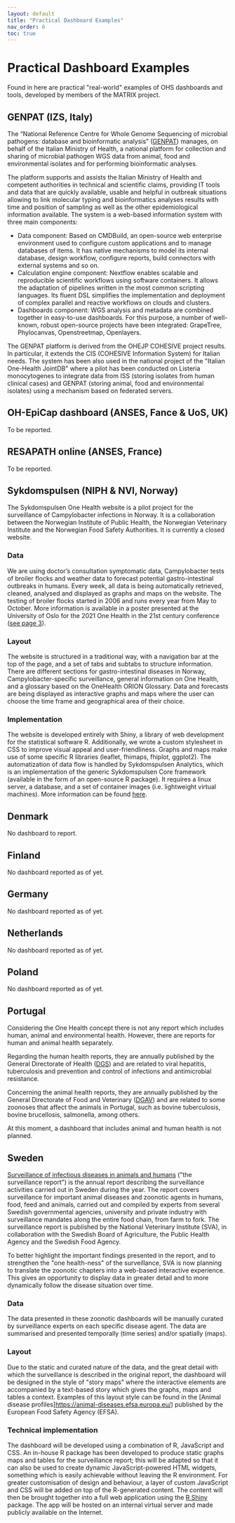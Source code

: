 ```yaml
---
layout: default
title: "Practical Dashboard Examples"
nav_order: 6
toc: true
---
```


# Practical Dashboard Examples

Found in here are practical "real-world" examples of OHS dashboards and tools, developed by members of the MATRIX project.

## GENPAT (IZS, Italy)
The “National Reference Centre for Whole Genome Sequencing of microbial pathogens: database and bioinformatic analysis” ([GENPAT](https://www.izs.it/IZS/Centres_of_excellence/National_Centres/National_Reference_Centre_for_Whole_Genome_Sequencing_of_microbial_pathogens_database_and_bioinformatic_analysis)) manages, on behalf of the Italian Ministry of Health, a national platform for collection and sharing of microbial pathogen WGS data from animal, food and environmental isolates and for performing bioinformatic analyses.

The platform supports and assists the Italian Ministry of Health and competent authorities in technical and scientific claims, providing IT tools and data that are quickly available, usable and helpful in outbreak situations allowing to link molecular typing and bioinformatics analyses results with time and position of sampling as well as the other epidemiological information available. The system is a web-based information system with three main components:

- Data component: Based on CMDBuild, an open-source web enterprise environment used to configure custom applications and to manage databases of items. It has native mechanisms to model its internal database, design workflow, configure reports, build connectors with external systems and so on.
- Calculation engine component: Nextflow enables scalable and reproducible scientific workflows using software containers. It allows the adaptation of pipelines written in the most common scripting languages. Its fluent DSL simplifies the implementation and deployment of complex parallel and reactive workflows on clouds and clusters.
- Dashboards component: WGS analysis and metadata are combined together in easy-to-use dashboards. For this purpose, a number of well-known, robust open-source projects have been integrated: GrapeTree, Phylocanvas, Openstreetmap, Openlayers.

The GENPAT platform is derived from the OHEJP COHESIVE project results. In particular, it extends the CIS (COHESIVE Information System) for Italian needs. The system has been also used in the national project of the "Italian One-Health JointDB" where a pilot has been conducted on Listeria monocytogenes to integrate data from ISS (storing isolates from human clinical cases) and GENPAT (storing animal, food and environmental isolates) using a mechanism based on federated servers.

## OH-EpiCap dashboard (ANSES, Fance & UoS, UK)

To be reported.

## RESAPATH online (ANSES, France)

To be reported.

## Sykdomspulsen (NIPH & NVI, Norway)

The Sykdomspulsen One Health website is a pilot project for the surveillance of Campylobacter infections in Norway. It is a collaboration between the Norwegian Institute of Public Health, the Norwegian Veterinary Institute and the Norwegian Food Safety Authorities. It is currently a closed website.

### Data
We are using doctor’s consultation symptomatic data, Campylobacter tests of broiler flocks and weather data to forecast potential gastro-intestinal outbreaks in humans. Every week, all data is being automatically retrieved, cleaned, analysed and displayed as graphs and maps on the website. The testing of broiler flocks started in 2006 and runs every year from May to October. More information is available in a poster presented at the University of Oslo for the 2021 One Health in the 21st century conference ([see page 3](https://www.med.uio.no/helsam/english/research/centres/global-health/news-and-events/events/2021/posters-webpage.pdf)).

### Layout
The website is structured in a traditional way, with a navigation bar at the top of the page, and a set of tabs and subtabs to structure information. There are different sections for gastro-intestinal diseases in Norway, Campylobacter-specific surveillance, general information on One Health, and a glossary based on the OneHealth ORION Glossary. Data and forecasts are being displayed as interactive graphs and maps where the user can choose the time frame and geographical area of their choice.

### Implementation
The website is developed entirely with Shiny, a library of web development for the statistical software R. Additionally, we wrote a custom stylesheet in CSS to improve visual appeal and user-friendliness. Graphs and maps make use of some specific R libraries (leaflet, fhimaps, fhiplot, ggplot2). The automatization of data flow is handled by Sykdomspulsen Analytics, which is an implementation of the generic Sykdomspulsen Core framework (available in the form of an open-source R package). It requires a linux server, a database, and a set of container images (i.e. lightweight virtual machines). More information can be found [here](https://docs.sykdomspulsen.no/).

## Denmark

No dashboard to report.

## Finland

No dashboard reported as of yet.

## Germany

No dashboard reported as of yet.

## Netherlands

No dashboard reported as of yet.

## Poland

No dashboard reported as of yet.

## Portugal

Considering the One Health concept there is not any report which includes human, animal and environmental health. However, there are reports for human and animal health separately. 

Regarding the human health reports, they are annually published by the General Directorate of Health ([DGS](https://www.dgs.pt/)) and are related to viral hepatitis, tuberculosis and prevention and control of infections and antimicrobial resistance. 

Concerning the animal health reports, they are annually published by the General Directorate of Food and Veterinary ([DGAV](https://www.dgav.pt/)) and are related to some zoonoses that affect the animals in Portugal, such as bovine tuberculosis, bovine brucellosis, salmonella, among others. 

At this moment, a dashboard that includes animal and human health is not planned. 

## Sweden

[Surveillance of infectious diseases in animals and humans](https://www.sva.se/amnesomraden/smittlage/surveillance-rapporten-om-sva-s-overvakning/) ("the surveillance report") is the annual report describing the surveillance activities carried out in Sweden during the year. The report covers surveillance for important animal diseases and zoonotic agents in humans, food, feed and animals, carried out and compiled by experts from several Swedish governmental agencies, university and private industry with surveillance mandates along the entire food chain, from farm to fork. The surveillance report is published by the National Veterinary Institute (SVA), in collaboration with the Swedish Board of Agriculture, the Public Health Agency and the Swedish Food Agency.

To better highlight the important findings presented in the report, and to strengthen the "one health-ness" of the surveillance, SVA is now planning to translate the zoonotic chapters into a web-based interactive experience. This gives an opportunity to display data in greater detail and to more dynamically follow the disease situation over time.

### Data
The data presented in these zoonotic dashboards will be manually curated by surveillance experts on each specific disease agent. The data are summarised and presented temporally (time series) and/or spatially (maps).

### Layout
Due to the static and curated nature of the data, and the great detail with which the surveillance is described in the original report, the dashboard will be designed in the style of "story maps" where the interactive elements are accompanied by a text-based story which gives the graphs, maps and tables a context. Examples of this layout style can be found in the [Animal disease profiles]https://animal-diseases.efsa.europa.eu/) published by the European Food Safety Agency (EFSA).

### Technical implementation
The dashboard will be developed using a combination of R, JavaScript and CSS. An in-house R package has been developed to produce static graphs maps and tables for the surveillance report; this will be adapted so that it can also be used to create dynamic JavaScript-powered HTML widgets, something which is easily achievable without leaving the R environment. For greater customisation of design and behaviour, a layer of custom JavaScript and CSS will be added on top of the R-generated content. The content will then be brought together into a full web application using the [R Shiny](https://shiny.rstudio.com/) package. The app will be hosted on an internal virtual server and made publicly available on the Internet.
